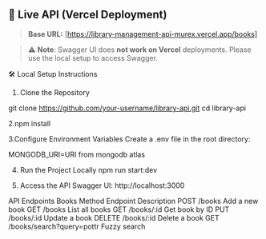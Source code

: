 ## 🔗 Live API (Vercel Deployment)

> **Base URL:** [https://library-management-api-murex.vercel.app/books]

> ⚠️ **Note**: Swagger UI does **not work on Vercel** deployments. Please use the local setup to access Swagger.


🛠️ Local Setup Instructions

1. Clone the Repository

git clone https://github.com/your-username/library-api.git
cd library-api

2.npm install

3.Configure Environment Variables
Create a .env file in the root directory:

MONGODB_URI=URI from mongodb atlas

4. Run the Project Locally
npm run start:dev

5. Access the API
Swagger UI: http://localhost:3000

API Endpoints
Books
Method	Endpoint	Description
POST	/books	Add a new book
GET	/books	List all books 
GET	/books/:id	Get book by ID
PUT	/books/:id	Update a book
DELETE	/books/:id	Delete a book
GET	/books/search?query=pottr	Fuzzy search
